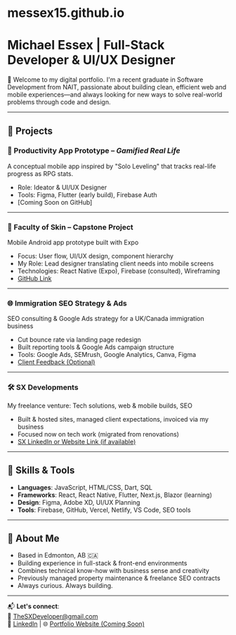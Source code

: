 # messex15.github.io
# Michael Essex | Full-Stack Developer & UI/UX Designer

👋 Welcome to my digital portfolio. I'm a recent graduate in Software Development from NAIT, passionate about building clean, efficient web and mobile experiences—and always looking for new ways to solve real-world problems through code and design.

---

## 🚀 Projects

### 🧠 Productivity App Prototype – *Gamified Real Life*
A conceptual mobile app inspired by "Solo Leveling" that tracks real-life progress as RPG stats.
- Role: Ideator & UI/UX Designer
- Tools: Figma, Flutter (early build), Firebase Auth
- [Coming Soon on GitHub]

---

### 📱 Faculty of Skin – Capstone Project
Mobile Android app prototype built with Expo
- Focus: User flow, UI/UX design, component hierarchy
- My Role: Lead designer translating client needs into mobile screens
- Technologies: React Native (Expo), Firebase (consulted), Wireframing
- [GitHub Link](#)

---

### 🌐 Immigration SEO Strategy & Ads
SEO consulting & Google Ads strategy for a UK/Canada immigration business
- Cut bounce rate via landing page redesign
- Built reporting tools & Google Ads campaign structure
- Tools: Google Ads, SEMrush, Google Analytics, Canva, Figma
- [Client Feedback (Optional)](#)

---

### 🛠️ SX Developments
My freelance venture: Tech solutions, web & mobile builds, SEO
- Built & hosted sites, managed client expectations, invoiced via my business
- Focused now on tech work (migrated from renovations)
- [SX LinkedIn or Website Link (if available)](#)

---

## 💼 Skills & Tools

- **Languages**: JavaScript, HTML/CSS, Dart, SQL
- **Frameworks**: React, React Native, Flutter, Next.js, Blazor (learning)
- **Design**: Figma, Adobe XD, UI/UX Planning
- **Tools**: Firebase, GitHub, Vercel, Netlify, VS Code, SEO tools

---

## 🧾 About Me

- Based in Edmonton, AB 🇨🇦
- Building experience in full-stack & front-end environments
- Combines technical know-how with business sense and creativity
- Previously managed property maintenance & freelance SEO contracts
- Always curious. Always building.

---

📬 **Let's connect**:  
📧 [TheSXDeveloper@gmail.com](mailto:TheSXDeveloper@gmail.com)  
🔗 [LinkedIn](#) | 🌐 [Portfolio Website (Coming Soon)](#)

